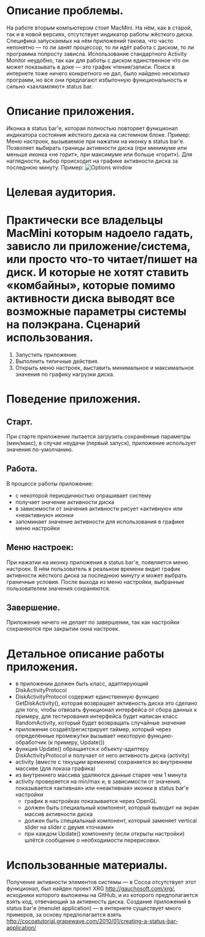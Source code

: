Описание проблемы.
==
На работе вторым компьютером стоит MacMini. На нём, как в старой, так и в новой версиях, отсутствует индикатор работы жёсткого диска. Специфика запускаемых на нём приложений такова, что часто непонятно — то ли занят процессор, то ли идёт работа с диском, то ли программа попросту зависла.
Использование стандартного Activity Monitor неудобно, так как для работы с диском единственное что он может показывать в доке — это график чтения/записи.
Поиск в интернете тоже ничего конкретного не дал, было найдено несколько программ, но все они предлагают избыточную функциональность и сильно «захламляют» status bar.

Описание приложения.
==
Иконка в status bar'е, которая полностью повторяет функционал индикатора состояния жёсткого диска на системном блоке.
Пример:
Меню настроек, вызываемое при нажатии на иконку в status bar'е. Позволяет выбирать границы активности диска (при минимуме или меньше иконка «не горит», при максимуме или больше «горит»). Для наглядности, выбор происходит на графике активности диска за последнюю минуту.
Пример:
![Options window](https://github.com/tarpaha/osx-project-2/blob/master/doc/images/activity_graph.png?raw=true "Options window")

Целевая аудитория.
==
Практически все владельцы MacMini которым надоело гадать, зависло ли приложение/система, или просто что-то читает/пишет на диск. И которые не хотят ставить «комбайны», которые помимо активности диска выводят все возможные параметры системы на полэкрана.
Сценарий использования.
==
1. Запустить приложение.
2. Выполнить типичные действия.
3. Открыть меню настроек, выставить минимальное и максимальное значения по графику нагрузки диска.

Поведение приложения.
==

Старт.
--
При старте приложение пытается загрузить сохранённые параметры (мин/макс), в случае неудачи (первый запуск), приложение использует значения по-умолчанию.

Работа.
--
В процессе работы приложение:
* с некоторой периодичностью опрашивает систему
* получает значение активности диска
* в зависимости от значения активности рисует «активную» или «неактивную» иконки
* запоминает значение активности для использования в графике меню настройки

Меню настроек:
--
При нажатии на иконку приложения в status bar'е, появляется меню настроек. В нём пользователь в реальном времени видит график активности жёсткого диска за последнюю минуту и может выбрать граничные условия. После выхода из меню настройки, выбранные пользователем значения сохраняются.

Завершение.
--
Приложение ничего не делает по завершении, так как настройки сохраняются при закрытии окна настроек.

Детальное описание работы приложения.
==
* в приложении должен быть класс, адаптирующий DiskActivityProtocol
* DiskActivityProtocol содержит единственную функцию GetDiskActivity(), которая возвращает активность диска
это сделано для того, чтобы отвязать функционал интерфейса от сбора данных
к примеру, для тестирования интерфейса будет написан класс RandomActivity, который будет возвращать случайные значения
* приложение создаёт/регистрирует таймер, который через определённые промежутки вызывает некоторую функцию-обработчик (к примеру, Update())
* функция Update() обращается к объекту-адаптеру DiskActivityProtocol и получает от него активность диска (activity)
* activity (вместе с текущим временем) сохраняется во внутреннем массиве (для показа графика)
* из внутреннего массива удаляются данные старее чем 1 минута
* activity проверяется на min/max и, в зависимости от значения, показывается «активная» или «неактивная» иконки в status bar'е
настройки
	* график в настройках показывается через OpenGL
	* должен быть специальный компонент, который выводит на экран массив активности диска
	* должен быть специальный компонент, который заменяет vertical slider на slider с двумя «точками»
	* при каждом Update() компоненту (если открыты настройки) шлётся сообщение о необходимости перерисовки.

Использованные материалы.
==
Получение активности элементов системы — в Cocoa отсутствует этот функционал, был найден проект XRG http://gauchosoft.com/xrg/, исходники которого выложены на GitHub, и из которого предполагается взять код, отвечающий за активность диска.
Создание приложений в status bar'е (menulet application) — в интернете существует много примеров, за основу предполагается взять http://cocoatutorial.grapewave.com/2010/01/creating-a-status-bar-application/